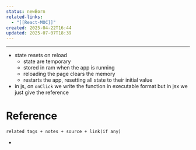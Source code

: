 ```yaml
---
status: newBorn
related-links:
  - "[[React-MOC]]"
created: 2025-04-22T16:44
updated: 2025-07-07T18:39
---
```

---

- state resets on reload
	- state are temporary
	- stored in ram when the app is running
	- reloading the page clears the memory
	- restarts the app, resetting all state to their initial value
- in js, on `onClick` we write the function in executable format but in jsx we just give the reference


# Reference
`related tags + notes + source + link(if any)`
 

- 